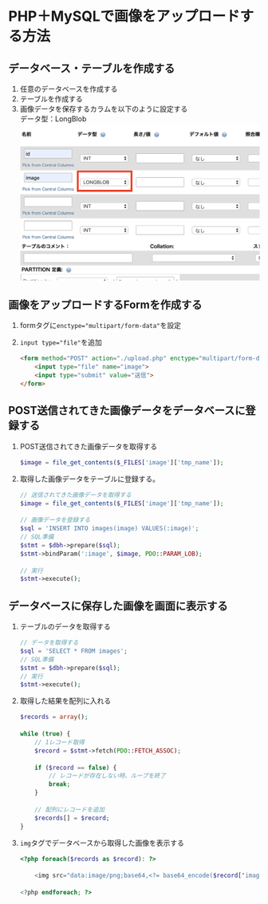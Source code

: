 # PHP＋MySQLで画像をアップロードする方法

## データベース・テーブルを作成する
1. 任意のデータベースを作成する
2. テーブルを作成する
3. 画像データを保存するカラムを以下のように設定する  
データ型：LongBlob
	![](./img/01.png)

## 画像をアップロードするFormを作成する
1. formタグに`enctype="multipart/form-data"`を設定
2. `input type="file"`を追加
		
	```HTML
	<form method="POST" action="./upload.php" enctype="multipart/form-data">
		<input type="file" name="image">
		<input type="submit" value="送信">
	</form>
	```

## POST送信されてきた画像データをデータベースに登録する
	
1. POST送信されてきた画像データを取得する
		
	```PHP
	$image = file_get_contents($_FILES['image']['tmp_name']);
	```

2. 取得した画像データをテーブルに登録する。
	
	```PHP
	// 送信されてきた画像データを取得する
	$image = file_get_contents($_FILES['image']['tmp_name']);
	
	// 画像データを登録する
	$sql = 'INSERT INTO images(image) VALUES(:image)';
	// SQL準備
	$stmt = $dbh->prepare($sql);
	$stmt->bindParam(':image', $image, PDO::PARAM_LOB);
	
	// 実行
	$stmt->execute();
	```

## データベースに保存した画像を画面に表示する
1. テーブルのデータを取得する
	
	```PHP
	// データを取得する
	$sql = 'SELECT * FROM images';
	// SQL準備
	$stmt = $dbh->prepare($sql);
	// 実行
	$stmt->execute();
	```

2. 取得した結果を配列に入れる
	
	```PHP
	$records = array();
	
	while (true) {
		// 1レコード取得
		$record = $stmt->fetch(PDO::FETCH_ASSOC);
	
		if ($record == false) {
			// レコードが存在しない時、ループを終了
			break;
		}
		
		// 配列にレコードを追加
		$records[] = $record;
	}
	```

3. `img`タグでデータベースから取得した画像を表示する
	
	```PHP
	<?php foreach($records as $record): ?>
	
		<img src="data:image/png;base64,<?= base64_encode($record['image']); ?>" >
		
	<?php endforeach; ?>
	```